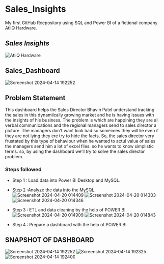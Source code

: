 # Sales_Insights

My first GitHub Rcepository using SQL and Power BI of a fictional company AtliQ Hardware.

## ***Sales Insights***
![AtliQ Hardware](https://github.com/vishuNkumar/vishu/assets/166616316/ff70764c-6323-4899-a920-a8be78448065)

## Sales_Dashboard
![Screenshot 2024-04-14 192252](https://github.com/vishuNkumar/vishu/assets/166616316/1bd3a9d5-d69d-4101-a7ea-7c0453d019e0)






## Problem Statement

This dashboard helps the Sales Director Bhavin Patel   understand tracking the sales in this dynamilcally growing market and he is having issues with the insights of his business. The problem is which are happining they are all verbal communications and the regional managers send to sales director a picture. The managers don't want look bad so someimes they will lie even if they are not lying they ere try to hide the facts. So, the sales director very frustated by this type of behaviour when he wanted to actul value of sales the managers send him a lot of excel files.
so he wants to know simplistic terms.
so, by using the dashboard we'll try to solve the sales director problem.  



### Steps followed 

- Step 1 :  Load data into Power BI Desktop and MySQL.
- Step 2 :Analyze the data into the MySQL.
![Screenshot 2024-04-20 014409](https://github.com/vishuNkumar/vishu/assets/166616316/ba88adb1-1335-4d8e-89e9-4ec33e0402bc)
![Screenshot 2024-04-20 014303](https://github.com/vishuNkumar/vishu/assets/166616316/cc081af9-b802-408b-8008-724940ae3c82)
![Screenshot 2024-04-20 014346](https://github.com/vishuNkumar/vishu/assets/166616316/58ec4dd5-e1be-4a5c-b470-1546390bccca)

- Step 3 : ETL and data cleaning by the help of POWER BI.
![Screenshot 2024-04-20 014909](https://github.com/vishuNkumar/vishu/assets/166616316/68948efc-7af1-4af7-9aea-10263702c073)
![Screenshot 2024-04-20 014843](https://github.com/vishuNkumar/vishu/assets/166616316/70017d6e-92ce-4f54-b4db-554488f77b28)

- Step 4 : Prepare a dashboard with the help of POWER BI.
## SNAPSHOT OF DASHBOARD
![Screenshot 2024-04-14 192252](https://github.com/vishuNkumar/vishu/assets/166616316/4714610f-3610-4a83-b312-77151da017d8)
![Screenshot 2024-04-14 192325](https://github.com/vishuNkumar/vishu/assets/166616316/66e2ba34-8b33-488a-b781-e550f3bae0ad)
![Screenshot 2024-04-14 192400](https://github.com/vishuNkumar/vishu/assets/166616316/0ef3d5b2-0440-4e0a-8528-92fd8fc6e6c1)





